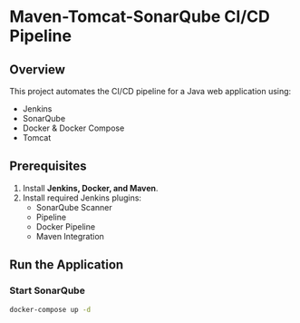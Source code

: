 # Maven-Tomcat-SonarQube CI/CD Pipeline

## Overview
This project automates the CI/CD pipeline for a Java web application using:
- Jenkins
- SonarQube
- Docker & Docker Compose
- Tomcat

## Prerequisites
1. Install **Jenkins, Docker, and Maven**.
2. Install required Jenkins plugins:
   - SonarQube Scanner
   - Pipeline
   - Docker Pipeline
   - Maven Integration

## Run the Application
### Start SonarQube
```sh
docker-compose up -d
